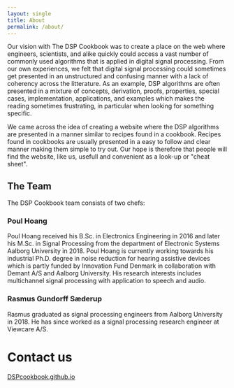 ```yaml
---
layout: single
title: About
permalink: /about/
---
```


Our vision with The DSP Cookbook was to create a place on the web where engineers, scientists, and alike quickly could access a vast number of commonly used algorithms that is applied in digital signal processing. From our own experiences, we felt that digital signal processing could sometimes get presented in an unstructured and confusing manner with a lack of coherency across the litterature. As an example, DSP algorithms are often presented in a mixture of concepts, derivation, proofs, properties, special cases, implementation, applications, and examples which makes the reading sometimes frustrating, in particular when looking for something specific.

We came across the idea of creating a website where the DSP algorithms are presented in a manner similar to recipes found in a cookbook. Recipes found in cookbooks are usually presented in a easy to follow and clear manner making them simple to try out. Our hope is therefore that people will find the website, like us, usefull and convenient as a look-up or "cheat sheet".



## The Team



The DSP Cookbook team consists of two chefs:
### Poul Hoang
Poul Hoang received his B.Sc. in Electronics Engineering in 2016 and later his M.Sc. in Signal Processing from the department of Electronic Systems Aalborg University in 2018. Poul Hoang is currently working towards his industrial Ph.D. degree in noise reduction for hearing assistive devices which is partly funded by Innovation Fund Denmark in collaboration with Demant A/S and Aalborg University. His research interests includes multichannel signal processing with application to speech and audio. 

### Rasmus Gundorff Sæderup
Rasmus graduated as signal processing engineers from Aalborg University in 2018.
He has since worked as a signal processing research engineer at Viewcare A/S.

# Contact us

[DSPcookbook.github.io](https://dspcookbook.github.io/)
